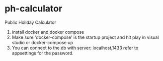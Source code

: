 # ph-calculator
Public Holiday Calculator

1. install docker and docker compose
2. Make sure 'docker-compose' is the startup project and hit play in visual studio or docker-compose up
3. You can connect to the db with  server: localhost,1433 refer to appsettings for the password.

